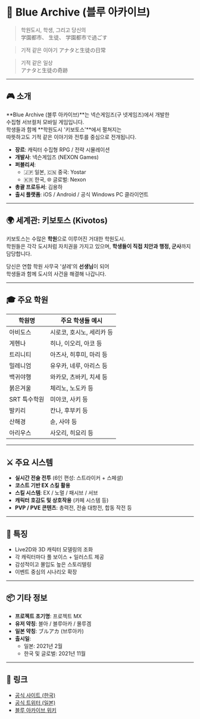 # 💙 Blue Archive (블루 아카이브)

> 학원도시, 학생, 그리고 당신의  
> 学園都市、 生徒、 学園都市で過ごす  

> 기적 같은 이야기
> アナタと生徒の日常

> 기적 같은 일상  
> アナタと生徒の奇跡

---

## 🎮 소개

**Blue Archive (블루 아카이브)**는 넥슨게임즈(구 넷게임즈)에서 개발한  
수집형 서브컬처 모바일 게임입니다.  
학생들과 함께 **학원도시 '키보토스'**에서 펼쳐지는  
따뜻하고도 기적 같은 이야기와 전투를 중심으로 전개됩니다.

- **장르**: 캐릭터 수집형 RPG / 전략 시뮬레이션
- **개발사**: 넥슨게임즈 (NEXON Games)
- **퍼블리셔**:
  - 🇯🇵 일본, 🇨🇳 중국: Yostar
  - 🇰🇷 한국, 🌐 글로벌: Nexon
- **총괄 프로듀서**: 김용하
- **출시 플랫폼**: iOS / Android / 공식 Windows PC 클라이언트

---

## 🌍 세계관: 키보토스 (Kivotos)

키보토스는 수많은 **학원**으로 이루어진 거대한 학원도시.  
학원들은 각각 도시처럼 자치권을 가지고 있으며, **학생들이 직접 치안과 행정, 군사**까지 담당합니다.

당신은 연합 학원 사무국 '샬레'의 **선생님**이 되어  
학생들과 함께 도시의 사건을 해결해 나갑니다.

---

## 🎓 주요 학원

| 학원명      | 주요 학생들 예시 |
|------------|------------------|
| 아비도스   | 시로코, 호시노, 세리카 등 |
| 게헨나     | 히나, 이오리, 아코 등 |
| 트리니티   | 아즈사, 히후미, 마리 등 |
| 밀레니엄   | 유우카, 네루, 아리스 등 |
| 백귀야행   | 와카모, 츠바키, 치세 등 |
| 붉은겨울   | 체리노, 노도카 등 |
| SRT 특수학원 | 미야코, 사키 등 |
| 발키리     | 칸나, 후부키 등 |
| 산해경     | 슌, 사야 등 |
| 아리우스   | 사오리, 히요리 등 |

---

## ⚔️ 주요 시스템

- **실시간 전술 전투** (6인 편성: 스트라이커 + 스페셜)
- **코스트 기반 EX 스킬 활용**
- **스킬 시스템**: EX / 노멀 / 패시브 / 서브
- **캐릭터 호감도 및 상호작용** (카페 시스템 등)
- **PVP / PVE 콘텐츠**: 총력전, 전술 대항전, 합동 작전 등

---

## 🎨 특징

- Live2D와 3D 캐릭터 모델링의 조화
- 각 캐릭터마다 풀 보이스 + 일러스트 제공
- 감성적이고 몰입도 높은 스토리텔링
- 이벤트 중심의 시나리오 확장

---

## 📦 기타 정보

- **프로젝트 초기명**: 프로젝트 MX
- **유저 약칭**: 블아 / 블루아카 / 몰루겜
- **일본 약칭**: ブルアカ (브루아카)
- **출시일**:
  - 일본: 2021년 2월
  - 한국 및 글로벌: 2021년 11월

---

## 🔗 링크

- [공식 사이트 (한국)](https://bluearchive.nexon.com)
- [공식 트위터 (일본)](https://twitter.com/Blue_ArchiveJP)
- [블루 아카이브 위키](https://namu.wiki/w/블루%20아카이브)